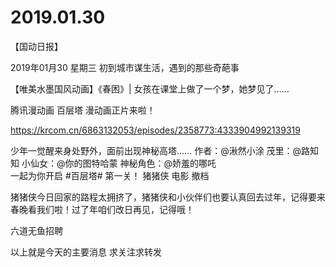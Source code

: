 # 2019.01.30

【国动日报】

2019年01月30 星期三
初到城市谋生活，遇到的那些奇葩事


【唯美水墨国风动画】《春困》| 女孩在课堂上做了一个梦，她梦见了……


腾讯漫动画 百层塔  漫动画正片来啦！

https://krcom.cn/6863132053/episodes/2358773:4333904992139319

少年一觉醒来身处野外，面前出现神秘高塔……
作者：@湫然小涂
茂里：@路知知
小仙女：@你的图特哈蒙
神秘角色：@娇羞的哪吒  
一起为你开启 #百层塔# 第一关！
猪猪侠 电影 撤档

猪猪侠今日回家的路程太拥挤了，猪猪侠和小伙伴们也要认真回去过年，记得要来春晚看我们啦！过了年咱们改日再见，记得哦！                       

                                    
六道无鱼招聘







以上就是今天的主要消息
求关注求转发



